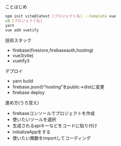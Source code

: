 ことはじめ
```bash
npm init vite@latest [プロジェクト名] --template vue
cd [プロジェクト名]
yarn
vue add vuetify
```

技術スタック
- firebase(firestore,firebaseauth,hosting)
- vue3(vite)
- vuetify3

デプロイ
- yarn build
- firebase.jsonの"hosting"をpublic→distに変更
- firebase deploy

進め方(うろ覚え)
- firebaseコンソールでプロジェクトを作成
- 使いたいツールを選択
- 生成されるapiキーなどをコードに貼り付け
- initializeAppをする
- 使いたい関数をimportしてコーディング